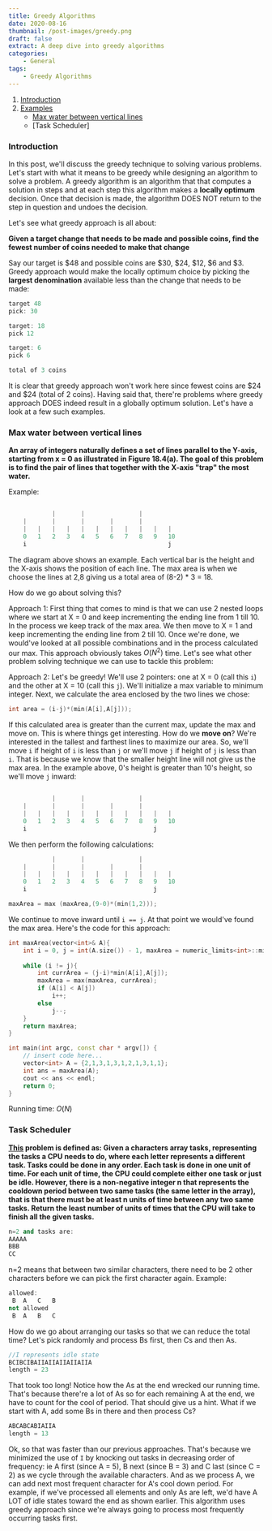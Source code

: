 ```yaml
---
title: Greedy Algorithms
date: 2020-08-16
thumbnail: /post-images/greedy.png
draft: false
extract: A deep dive into greedy algorithms
categories: 
    - General
tags:
    - Greedy Algorithms
---
```


1. [Introduction](#introduction)
2. [Examples](#examples)
    * [Max water between vertical lines](#max-water-between-vertical-lines)
    * [Task Scheduler]


### Introduction
In this post, we'll discuss the greedy technique to solving various problems. Let's start with what it means to be greedy while designing an algorithm to solve a problem. A greedy algorithm is an algorithm that that computes a solution in steps and at each step this algorithm makes a **locally optimum** decision. Once that decision is made, the algorithm DOES NOT return to the step in question and undoes the decision.

Let's see what greedy approach is all about:

**Given a target change that needs to be made and possible coins, find the fewest number of coins needed to make that change**

Say our target is \$48 and possible coins are \$30, \$24, \$12, \$6 and \$3. Greedy approach would make the locally optimum choice by picking the **largest denomination** available less than the change that needs to be made:

```cpp
target 48
pick: 30

target: 18
pick 12

target: 6
pick 6

total of 3 coins
``` 

It is clear that greedy approach won't work here since fewest coins are \$24 and \$24 (total of 2 coins). Having said that, there're problems where greedy approach DOES indeed result in a globally optimum solution. Let's have a look at a few such examples.

### Max water between vertical lines

**An array of integers naturally defines a set of lines parallel to the Y-axis, starting from x = 0 as illustrated in Figure 18.4(a). The goal of this problem is to find the pair of lines that together with the X-axis "trap" the most water.**

Example:

```cpp

            |       |               |
    |       |       |       |       |       
    |   |   |   |   |   |   |   |   |   |   |
    0   1   2   3   4   5   6   7   8   9   10
    i                                       j
```

The diagram above shows an example. Each vertical bar is the height and the X-axis shows the position of each line. The max area is when we choose the lines at 2,8 giving us a total area of (8-2) * 3 = 18. 

How do we go about solving this?

Approach 1: First thing that comes to mind is that we can use 2 nested loops where we start at X = 0 and keep incrementing the ending line from 1 till 10. In the process we keep track of the max area. We then move to X = 1 and keep incrementing the ending line from 2 till 10. Once we're done, we would've looked at all possible combinations and in the process calculated our max. This approach obviously takes $O(N^2)$ time. Let's see what other problem solving technique we can use to tackle this problem:

Approach 2: Let's be greedy! We'll use 2 pointers: one at X = 0 (call this `i`) and the other at X = 10 (call this `j`). We'll initialize a max variable to minimum integer. Next, we calculate the area enclosed by the two lines we chose:

```cpp
int area = (i-j)*(min(A[i],A[j]));
```

If this calculated area is greater than the current max, update the max and move on. This is where things get interesting. How do we **move on**? We're interested in the tallest and farthest lines to maximize our area. So, we'll move `i` if height of `i` is less than `j` or we'll move `j` if height of `j` is less than `i`. That is because we know that the smaller height line will not give us the max area. In the example above, 0's height is greater than 10's height, so we'll move `j` inward:

```cpp

            |       |               |
    |       |       |       |       |       
    |   |   |   |   |   |   |   |   |   |   |
    0   1   2   3   4   5   6   7   8   9   10
    i                                   j
``` 

We then perform the following calculations:

```cpp
            |       |               |
    |       |       |       |       |       
    |   |   |   |   |   |   |   |   |   |   |
    0   1   2   3   4   5   6   7   8   9   10
    i                                   j

maxArea = max (maxArea,(9-0)*(min(1,2)));
```

We continue to move inward until `i == j`. At that point we would've found the max area. Here's the code for this approach:

```cpp
int maxArea(vector<int>& A){
    int i = 0, j = int(A.size()) - 1, maxArea = numeric_limits<int>::min();
    
    while (i != j){
        int currArea = (j-i)*min(A[i],A[j]);
        maxArea = max(maxArea, currArea);
        if (A[i] < A[j])
            i++;
        else
            j--;
    }
    return maxArea;
}

int main(int argc, const char * argv[]) {
    // insert code here...
    vector<int> A = {2,1,3,1,3,1,2,1,3,1,1};
    int ans = maxArea(A);
    cout << ans << endl;
    return 0;
}
```

Running time: $O(N)$

### Task Scheduler

**[This](https://leetcode.com/problems/task-scheduler/) problem is defined as: Given a characters array tasks, representing the tasks a CPU needs to do, where each letter represents a different task. Tasks could be done in any order. Each task is done in one unit of time. For each unit of time, the CPU could complete either one task or just be idle. However, there is a non-negative integer n that represents the cooldown period between two same tasks (the same letter in the array), that is that there must be at least n units of time between any two same tasks. Return the least number of units of times that the CPU will take to finish all the given tasks.**

```cpp
n=2 and tasks are:
AAAAA
BBB
CC
```
n=2 means that between two similar characters, there need to be 2 other characters before we can pick the first character again. Example:

```cpp
allowed:
 B  A   C   B 
not allowed
 B  A   B   C  
```

How do we go about arranging our tasks so that we can reduce the total time? Let's pick randomly and process Bs first, then Cs and then As. 

```cpp
//I represents idle state
BCIBCIBAIIAIIAIIAIIAIIA
length = 23
```
That took too long! Notice how the As at the end wrecked our running time. That's because there're a lot of As so for each remaining A at the end, we have to count for the cool of period. That should give us a hint. What if we start with A, add some Bs in there and then process Cs?

```cpp
ABCABCABIAIIA
length = 13
```
Ok, so that was faster than our previous approaches. That's because we minimized the use of `I` by knocking out tasks in decreasing order of frequency: ie A first (since A = 5), B next (since B = 3) and C last (since C = 2) as we cycle through the available characters. And as we process A, we can add next most frequent character for A's cool down period. For example, if we've processed all elements and only As are left, we'd have A LOT of idle states toward the end as shown earlier. This algorithm uses greedy approach since we're always going to process most frequently occurring tasks first.

 